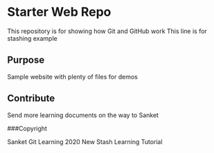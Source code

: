 # Starter Web Repo

This repository is for showing how Git and GitHub work
This line is for stashing example


## Purpose

Sample website with plenty of files for demos

## Contribute

Send more learning documents on the way to Sanket

###Copyright

Sanket Git Learning 2020
New Stash Learning Tutorial
